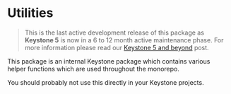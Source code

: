 <!--[meta]
title: Utilities
[meta]-->

# Utilities

> This is the last active development release of this package as **Keystone 5** is now in a 6 to 12 month active maintenance phase. For more information please read our [Keystone 5 and beyond](https://github.com/keystonejs/keystone-5/issues/21) post.

This package is an internal Keystone package which contains various helper functions which are used throughout the monorepo.

You should probably not use this directly in your Keystone projects.
